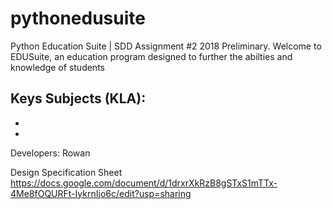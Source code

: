 # pythonedusuite
Python Education Suite | SDD Assignment #2 2018 Preliminary.
Welcome to EDUSuite, an education program designed to further the abilties and knowledge of students

Keys Subjects (KLA):
-
-
-

Developers:
Rowan

Design Specification Sheet
https://docs.google.com/document/d/1drxrXkRzB8gSTxS1mTTx-4Me8fOQURFt-IykrnIjo6c/edit?usp=sharing

